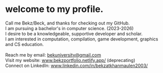 # welcome to my profile.
Call me Bekz/Beck, and thanks for checking out my GitHub. <br>
I am pursuing a bachelor's in computer science. (2023-2026) <br>
I desire to be a knowledgeable, supportive developer and scholar. <br>
I am interested in computation, compilation, game development, graphics and CS education.<br>
<br>
Reach me by email: bekuniversity@gmail.com <br>
Visit my website: www.bekzportfolio.netlify.app/  (deprecating)<br>
Connect on LinkedIn: www.linkedin.com/in/bekzatkhanmaulen2003/  <br>
<!--
**bek000han/bek000han** is a ✨ _special_ ✨ repository because its `README.md` (this file) appears on your GitHub profile.

Here are some ideas to get you started:

- 🔭 I’m currently working on ...
- 🌱 I’m currently learning ...
- 👯 I’m looking to collaborate on ...
- 🤔 I’m looking for help with ...
- 💬 Ask me about ...
- 📫 How to reach me: ...
- 😄 Pronouns: ...
- ⚡ Fun fact: ...
-->
